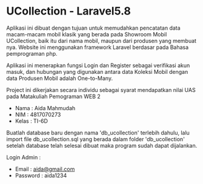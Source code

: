 # UCollection - Laravel5.8
Aplikasi ini dibuat dengan tujuan untuk memudahkan pencatatan data macam-macam mobil klasik yang berada pada Showroom Mobil UCollection, 
baik itu dari nama mobil, maupun dari produsen yang membuat nya. Website ini menggunakan framework Laravel berdasar pada Bahasa pemprograman php.

Aplikasi ini menerapkan fungsi Login dan Register sebagai verifikasi akun masuk,  dan hubungan yang digunakan antara data Koleksi 
Mobil dengan data Produsen Mobil adalah One-to-Many.

Project ini dikerjakan secara individu sebagai syarat mendapatkan nilai UAS pada Matakuliah Pemograman WEB 2
- Nama  : Aida Mahmudah
- NIM   : 4817070273
- Kelas : TI-6D

Buatlah database baru dengan nama 'db_ucollection' terlebih dahulu, lalu import file db_ucollection.sql yang berada dalam folder 'db_ucollection' 
setelah database telah selesai dibuat maka program sudah dapat dijalankan.

Login Admin :
- Email    : aida@gmail.com
- Password : aida1234
